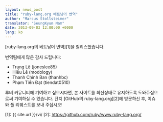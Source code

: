 ```yaml
---
layout: news_post
title: "ruby-lang.org 베트남어 번역"
author: "Marcus Stollsteimer"
translator: "SeungKyun Nam"
date: 2013-09-03 12:00:00 +0000
lang: ko
---
```


[ruby-lang.org의 베트남어 변역][1]을 릴리스했습니다.

번역팀에게 많은 감사 드립니다:

 * Trung Lê (joneslee85)
 * Hiếu Lê (modology)
 * Thanh Chinh Ban (thanhbc)
 * Phạm Tiến Đạt (tiendat0510)

루비 커뮤니티에 기여하고 싶으시다면,
본 사이트를 최신상태로 유지하도록 도와주심으로써 기여하실 수 있습니다.
단지 [GitHub의 ruby-lang.org][2]에 방문하신 후, 이슈와 풀 리퀘스트를 보내 주십시오!

[1]: {{ site.url }}/vi/
[2]: https://github.com/ruby/www.ruby-lang.org/
